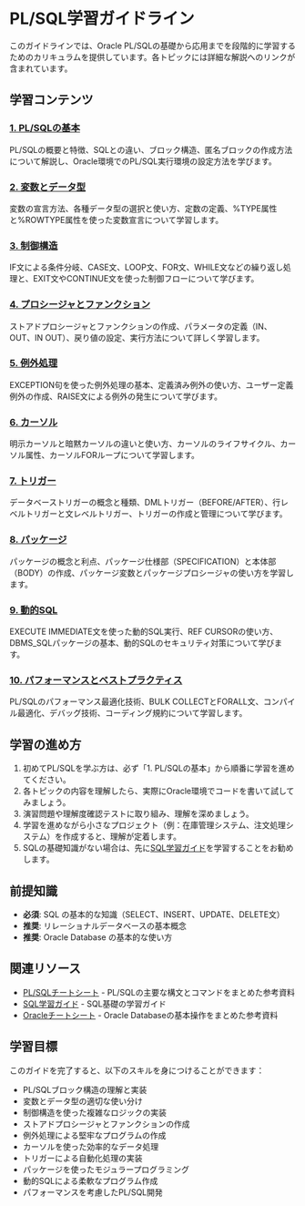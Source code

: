 # PL/SQL学習ガイドライン

このガイドラインでは、Oracle PL/SQLの基礎から応用までを段階的に学習するためのカリキュラムを提供しています。各トピックには詳細な解説へのリンクが含まれています。

## 学習コンテンツ

### [1. PL/SQLの基本](https://fcircle-biz.github.io/tech_docs/guide/data-ai-category/database/plsql/plsql-learning-material-1.html)
PL/SQLの概要と特徴、SQLとの違い、ブロック構造、匿名ブロックの作成方法について解説し、Oracle環境でのPL/SQL実行環境の設定方法を学びます。

### [2. 変数とデータ型](https://fcircle-biz.github.io/tech_docs/guide/data-ai-category/database/plsql/plsql-learning-material-2.html)
変数の宣言方法、各種データ型の選択と使い方、定数の定義、%TYPE属性と%ROWTYPE属性を使った変数宣言について学習します。

### [3. 制御構造](https://fcircle-biz.github.io/tech_docs/guide/data-ai-category/database/plsql/plsql-learning-material-3.html)
IF文による条件分岐、CASE文、LOOP文、FOR文、WHILE文などの繰り返し処理と、EXIT文やCONTINUE文を使った制御フローについて学びます。

### [4. プロシージャとファンクション](https://fcircle-biz.github.io/tech_docs/guide/data-ai-category/database/plsql/plsql-learning-material-4.html)
ストアドプロシージャとファンクションの作成、パラメータの定義（IN、OUT、IN OUT）、戻り値の設定、実行方法について詳しく学習します。

### [5. 例外処理](https://fcircle-biz.github.io/tech_docs/guide/data-ai-category/database/plsql/plsql-learning-material-5.html)
EXCEPTION句を使った例外処理の基本、定義済み例外の使い方、ユーザー定義例外の作成、RAISE文による例外の発生について学びます。

### [6. カーソル](https://fcircle-biz.github.io/tech_docs/guide/data-ai-category/database/plsql/plsql-learning-material-6.html)
明示カーソルと暗黙カーソルの違いと使い方、カーソルのライフサイクル、カーソル属性、カーソルFORループについて学習します。

### [7. トリガー](https://fcircle-biz.github.io/tech_docs/guide/data-ai-category/database/plsql/plsql-learning-material-7.html)
データベーストリガーの概念と種類、DMLトリガー（BEFORE/AFTER）、行レベルトリガーと文レベルトリガー、トリガーの作成と管理について学びます。

### [8. パッケージ](https://fcircle-biz.github.io/tech_docs/guide/data-ai-category/database/plsql/plsql-learning-material-8.html)
パッケージの概念と利点、パッケージ仕様部（SPECIFICATION）と本体部（BODY）の作成、パッケージ変数とパッケージプロシージャの使い方を学習します。

### [9. 動的SQL](https://fcircle-biz.github.io/tech_docs/guide/data-ai-category/database/plsql/plsql-learning-material-9.html)
EXECUTE IMMEDIATE文を使った動的SQL実行、REF CURSORの使い方、DBMS_SQLパッケージの基本、動的SQLのセキュリティ対策について学びます。

### [10. パフォーマンスとベストプラクティス](https://fcircle-biz.github.io/tech_docs/guide/data-ai-category/database/plsql/plsql-learning-material-10.html)
PL/SQLのパフォーマンス最適化技術、BULK COLLECTとFORALL文、コンパイル最適化、デバッグ技術、コーディング規約について学習します。

## 学習の進め方

1. 初めてPL/SQLを学ぶ方は、必ず「1. PL/SQLの基本」から順番に学習を進めてください。
2. 各トピックの内容を理解したら、実際にOracle環境でコードを書いて試してみましょう。
3. 演習問題や理解度確認テストに取り組み、理解を深めましょう。
4. 学習を進めながら小さなプロジェクト（例：在庫管理システム、注文処理システム）を作成すると、理解が定着します。
5. SQLの基礎知識がない場合は、先に[SQL学習ガイド](../sql/README.md)を学習することをお勧めします。

## 前提知識

- **必須**: SQL の基本的な知識（SELECT、INSERT、UPDATE、DELETE文）
- **推奨**: リレーショナルデータベースの基本概念
- **推奨**: Oracle Database の基本的な使い方

## 関連リソース

- [PL/SQLチートシート](https://fcircle-biz.github.io/tech_docs/cheatsheet/applied/plsql-graphic-recording.html) - PL/SQLの主要な構文とコマンドをまとめた参考資料
- [SQL学習ガイド](../sql/README.md) - SQL基礎の学習ガイド
- [Oracleチートシート](https://fcircle-biz.github.io/tech_docs/cheatsheet/applied/oracle-cheatsheet.html) - Oracle Databaseの基本操作をまとめた参考資料

## 学習目標

このガイドを完了すると、以下のスキルを身につけることができます：

- PL/SQLブロック構造の理解と実装
- 変数とデータ型の適切な使い分け
- 制御構造を使った複雑なロジックの実装
- ストアドプロシージャとファンクションの作成
- 例外処理による堅牢なプログラムの作成
- カーソルを使った効率的なデータ処理
- トリガーによる自動化処理の実装
- パッケージを使ったモジュラープログラミング
- 動的SQLによる柔軟なプログラム作成
- パフォーマンスを考慮したPL/SQL開発